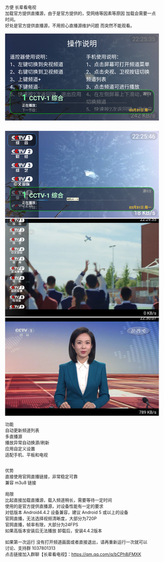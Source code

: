 方便 长辈看电视
<br/>
加载官方提供直播源，由于是官方提供的，受网络等因素等原因 加载会需要一点时间。
<br/>
好处是官方提供直播源，不用担心直播源维护问题 而突然不能观看。
<br/>
<br/>
<img src="./1.png"/>

<br/>
<img src="./2.png"/>
<br/>
<img src="./3.png"/>
<br/>
<img src="./4.png"/>
<br/>

功能
<br/>
自动更新频道列表
<br/>
多直播源
<br/>
播放异常自动换源/刷新
<br/>
应用自定义设置
<br/>
适配手机、平板和电视
<br/>
<br/>

优势
<br/>
直接使用官网直播链接，非常稳定可靠
<br/>
兼容 m3u8 链接
<br/>
<br/>
局限
<br/>
比起直接加载直播源，载入频道稍长，需要等待一定时间
<br/>
使用的是官方提供直播源，对设备性能有一定的要求
<br/>
对低版本 Android4.4.2 设备兼容，建议 Android 5 或以上的设备
<br/>
官网直播，无法选择视频清晰度，大部分为720P
<br/>
官网直播，帧率有限，大部分为24FPS
<br/>
如果高版本安装后无法播放 卸载后，安装4.4.2版本
<br/>
<br/>
如果第一次运行 没有打开频道画面或者直接退出，请再重新运行一次就可以
<br/>
讨论、支持群 1037801313
<br/>
点击链接加入群聊【长辈看电视】：https://qm.qq.com/q/bCPh8jFMXK
